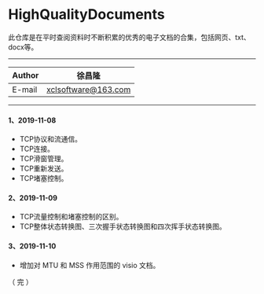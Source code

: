 HighQualityDocuments
===========================
此仓库是在平时查阅资料时不断积累的优秀的电子文档的合集，包括网页、txt、docx等。
****
	
|Author|徐昌隆|
|---|---
|E-mail|xclsoftware@163.com

****

#### 1、2019-11-08
   * TCP协议和流通信。
   * TCP连接。
   * TCP滑窗管理。
   * TCP重新发送。
   * TCP堵塞控制。
#### 2、2019-11-09
   * TCP流量控制和堵塞控制的区别。
   * TCP整体状态转换图、三次握手状态转换图和四次挥手状态转换图。
#### 3、2019-11-10
   * 增加对 MTU 和 MSS 作用范围的 visio 文档。

（ 完 ）
